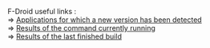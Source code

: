 F-Droid useful links :\
=> [Applications for which a new version has been detected](https://monitor.f-droid.org/builds/needsupdate)\
=> [Results of the command currently running](https://monitor.f-droid.org/builds/running)\
=> [Results of the last finished build](https://monitor.f-droid.org/builds/build)

<!--
### Hi there 👋
**falzonv/falzonv** is a ✨ _special_ ✨ repository because its `README.md` (this file) appears on your GitHub profile.

Here are some ideas to get you started:

- 🔭 I’m currently working on ...
- 🌱 I’m currently learning ...
- 👯 I’m looking to collaborate on ...
- 🤔 I’m looking for help with ...
- 💬 Ask me about ...
- 📫 How to reach me: ...
- 😄 Pronouns: ...
- ⚡ Fun fact: ...
-->
